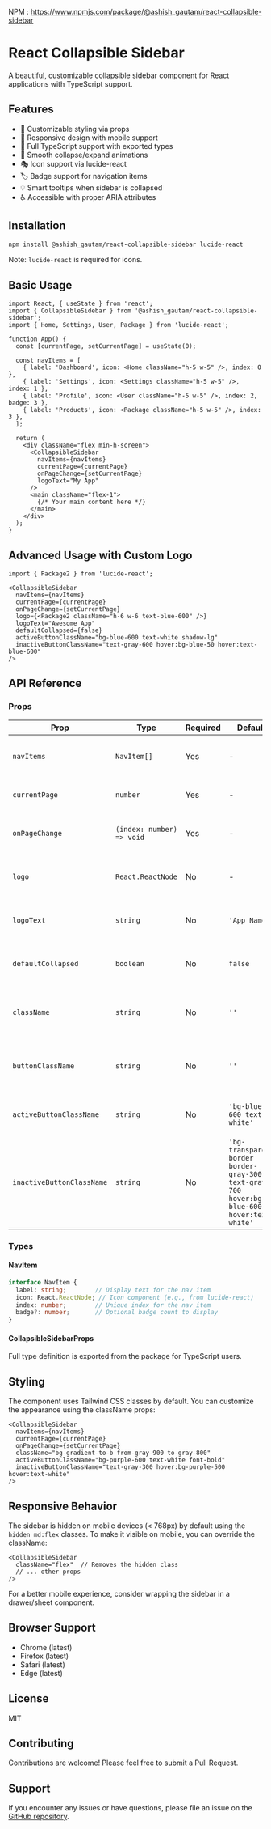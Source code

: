 NPM : https://www.npmjs.com/package/@ashish_gautam/react-collapsible-sidebar

# React Collapsible Sidebar

A beautiful, customizable collapsible sidebar component for React applications with TypeScript support.

## Features

- 🎨 Customizable styling via props
- 📱 Responsive design with mobile support
- 🎯 Full TypeScript support with exported types
- 🔄 Smooth collapse/expand animations
- 🎭 Icon support via lucide-react
- 🏷️ Badge support for navigation items
- 💡 Smart tooltips when sidebar is collapsed
- ♿ Accessible with proper ARIA attributes

## Installation

```bash
npm install @ashish_gautam/react-collapsible-sidebar lucide-react
```

Note: `lucide-react` is required for icons.

## Basic Usage

```tsx
import React, { useState } from 'react';
import { CollapsibleSidebar } from '@ashish_gautam/react-collapsible-sidebar';
import { Home, Settings, User, Package } from 'lucide-react';

function App() {
  const [currentPage, setCurrentPage] = useState(0);

  const navItems = [
    { label: 'Dashboard', icon: <Home className="h-5 w-5" />, index: 0 },
    { label: 'Settings', icon: <Settings className="h-5 w-5" />, index: 1 },
    { label: 'Profile', icon: <User className="h-5 w-5" />, index: 2, badge: 3 },
    { label: 'Products', icon: <Package className="h-5 w-5" />, index: 3 },
  ];

  return (
    <div className="flex min-h-screen">
      <CollapsibleSidebar
        navItems={navItems}
        currentPage={currentPage}
        onPageChange={setCurrentPage}
        logoText="My App"
      />
      <main className="flex-1">
        {/* Your main content here */}
      </main>
    </div>
  );
}
```

## Advanced Usage with Custom Logo

```tsx
import { Package2 } from 'lucide-react';

<CollapsibleSidebar
  navItems={navItems}
  currentPage={currentPage}
  onPageChange={setCurrentPage}
  logo={<Package2 className="h-6 w-6 text-blue-600" />}
  logoText="Awesome App"
  defaultCollapsed={false}
  activeButtonClassName="bg-blue-600 text-white shadow-lg"
  inactiveButtonClassName="text-gray-600 hover:bg-blue-50 hover:text-blue-600"
/>
```

## API Reference

### Props

| Prop | Type | Required | Default | Description |
|------|------|----------|---------|-------------|
| `navItems` | `NavItem[]` | Yes | - | Array of navigation items to display |
| `currentPage` | `number` | Yes | - | Index of the currently active page |
| `onPageChange` | `(index: number) => void` | Yes | - | Callback fired when a nav item is clicked |
| `logo` | `React.ReactNode` | No | - | Custom logo component to display |
| `logoText` | `string` | No | `'App Name'` | Text to display next to the logo |
| `defaultCollapsed` | `boolean` | No | `false` | Initial collapsed state of the sidebar |
| `className` | `string` | No | `''` | Additional CSS classes for the sidebar container |
| `buttonClassName` | `string` | No | `''` | Additional CSS classes for all nav buttons |
| `activeButtonClassName` | `string` | No | `'bg-blue-600 text-white'` | CSS classes for the active nav button |
| `inactiveButtonClassName` | `string` | No | `'bg-transparent border border-gray-300 text-gray-700 hover:bg-blue-600 hover:text-white'` | CSS classes for inactive nav buttons |

### Types

#### NavItem

```typescript
interface NavItem {
  label: string;        // Display text for the nav item
  icon: React.ReactNode; // Icon component (e.g., from lucide-react)
  index: number;        // Unique index for the nav item
  badge?: number;       // Optional badge count to display
}
```

#### CollapsibleSidebarProps

Full type definition is exported from the package for TypeScript users.

## Styling

The component uses Tailwind CSS classes by default. You can customize the appearance using the className props:

```tsx
<CollapsibleSidebar
  navItems={navItems}
  currentPage={currentPage}
  onPageChange={setCurrentPage}
  className="bg-gradient-to-b from-gray-900 to-gray-800"
  activeButtonClassName="bg-purple-600 text-white font-bold"
  inactiveButtonClassName="text-gray-300 hover:bg-purple-500 hover:text-white"
/>
```

## Responsive Behavior

The sidebar is hidden on mobile devices (< 768px) by default using the `hidden md:flex` classes. To make it visible on mobile, you can override the className:

```tsx
<CollapsibleSidebar
  className="flex"  // Removes the hidden class
  // ... other props
/>
```

For a better mobile experience, consider wrapping the sidebar in a drawer/sheet component.

## Browser Support

- Chrome (latest)
- Firefox (latest)
- Safari (latest)
- Edge (latest)

## License

MIT

## Contributing

Contributions are welcome! Please feel free to submit a Pull Request.

## Support

If you encounter any issues or have questions, please file an issue on the [GitHub repository](https://github.com/ashish_gautam/react-collapsible-sidebar/issues).
